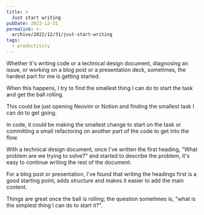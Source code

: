 ```yaml
---
title: >
  Just start writing
pubDate: 2022-12-31
permalink: >-
  archive/2022/12/31/just-start-writing
tags:
  - productivity
---
```


Whether it's writing code or a technical design document, diagnosing an issue, or working on a blog post or a presentation deck, sometimes, the hardest part for me is getting started.

When this happens, I try to find the smallest thing I can do to start the task and get the ball rolling.

This could be just opening Neovim or Notion and finding the smallest task I can do to get going.

In code, it could be making the smallest change to start on the task or committing a small refactoring on another part of the code to get into the flow.

With a technical design document, once I've written the first heading, "What problem are we trying to solve?" and started to describe the problem, it's easy to continue writing the rest of the document.

For a blog post or presentation, I've found that writing the headings first is a good starting point, adds structure and makes it easier to add the main content.

Things are great once the ball is rolling; the question sometimes is, "what is the simplest thing I can do to start it?".
